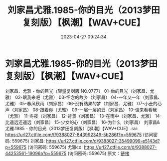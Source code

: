 ﻿---
title: 刘家昌尤雅.1985-你的目光（2013梦田复刻版）【枫潮】【WAV+CUE】
date: 2023-04-27 09:24:34
categories: WAV车载音乐、镜像
tags: 华语中文
---
# 刘家昌尤雅.1985-你的目光（2013梦田复刻版）【枫潮】【WAV+CUE】

刘家昌、尤雅 - 你的目光（限量复刻版 NO.0777）
01-你的目光（刘家昌、尤雅）
02-跟我来吧（尤雅）
03-怀念的故乡（刘家昌）
04-一年又一年（刘家昌、尤雅）
05-春风秋雨（刘家昌）
06-没有结果的梦（刘家昌、尤雅）
07-小丑的心声（刘家昌）
08-跟着你（尤雅）
09-一层一层的云（刘家昌）
10-请来看看我（尤雅）
11-冬夜（刘家昌）
12-背景（刘家昌）
13-在雨中（刘家昌、尤雅）
14-比遥远还遥远（刘家昌）
15-少女的心（刘家昌）
16-为什么（刘家昌）
刘家昌&尤雅.1985 - 你的目光（2013梦田复刻版）【枫潮】【WAV+CUE】.rar: https://url27.ctfile.com/f/9388027-843992349-5b286f?p=559675
(访问密码: 559675)
刘家昌: https://url27.ctfile.com/d/9388027-35499099-e5143d?p=559675
(访问密码: 559675)
尤雅cd: https://url27.ctfile.com/d/9388027-44253561-19096a?p=559675
(访问密码: 559675)
原文：[链接](https://blog.sina.com.cn/s/blog_1647c7e76010311mi.html)